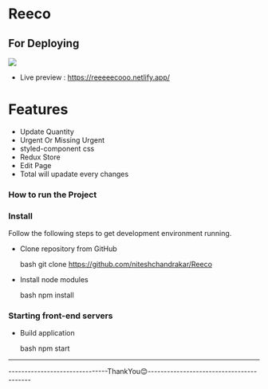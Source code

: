 
# Reeco

## For Deploying
![](https://img.shields.io/badge/Netlify-00C7B7?style=for-the-badge&logo=netlify&logoColor=white)



- Live preview : https://reeeeecooo.netlify.app/


# Features
- Update Quantity
-  Urgent Or Missing Urgent
- styled-component css
- Redux Store
- Edit Page
- Total will upadate every changes

### How to run the Project
### Install

Follow the following steps to get development environment running.

* Clone repository from GitHub

  bash
  git clone https://github.com/niteshchandrakar/Reeco
  

  

* Install node modules

   bash
   npm install
   


### Starting front-end servers

* Build application

  bash
  npm start
  
---

-------------------------------ThankYou😊-----------------------------------------
